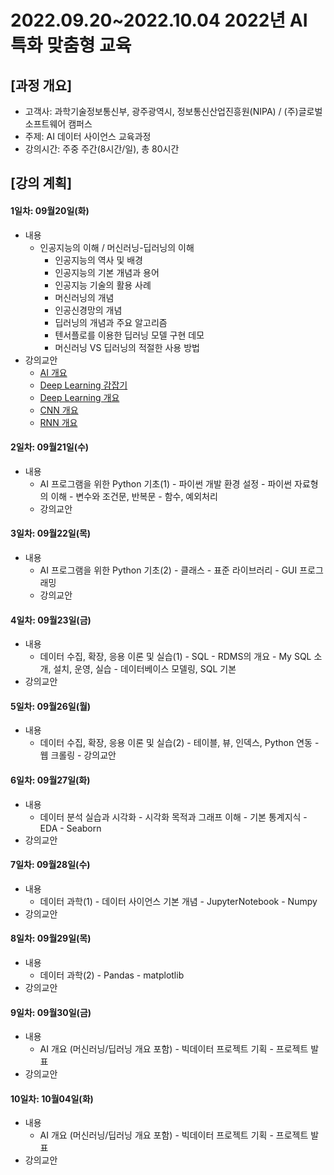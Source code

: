 # **2022.09.20~2022.10.04 2022년 AI 특화 맞춤형 교육**

## [과정 개요] 
  - 고객사: 과학기술정보통신부, 광주광역시, 정보통신산업진흥원(NIPA) / (주)글로벌 소프트웨어 캠퍼스
  - 주제: AI 데이터 사이언스 교육과정
  - 강의시간: 주중 주간(8시간/일), 총 80시간


## [강의 계획]


#### 1일차: 09월20일(화)
- 내용
  - 인공지능의 이해 / 머신러닝-딥러닝의 이해
    - 인공지능의 역사 및 배경
    - 인공지능의 기본 개념과 용어
    - 인공지능 기술의 활용 사례
    - 머신러닝의 개념
    - 인공신경망의 개념
    - 딥러닝의 개념과 주요 알고리즘
    - 텐서플로를 이용한 딥러닝 모델 구현 데모
    - 머신러닝 VS 딥러닝의 적절한 사용 방법
- 강의교안
  - [AI 개요](https://drive.google.com/file/d/1eigN8ZV6LSZxHSYVRhWKmqSGDI6qHYW6/view?usp=sharing)
  - [Deep Learning 감잡기](https://drive.google.com/file/d/1gswnmQyI4VGD6d6KlvtAu6LpoPbOklTt/view?usp=sharing)
  - [Deep Learning 개요](https://drive.google.com/file/d/1tDeKcv1hUR7K0hKptQJcy5nC-HqhpKcU/view?usp=sharing)
  - [CNN 개요](https://drive.google.com/file/d/1hcvvGJ5vyGLpbD26ygLXEKI_RAfSR-p2/view?usp=sharing)
  - [RNN 개요](https://drive.google.com/file/d/1fGDqTGEZLWczGqHClU8gRi6Ii-UyExMF/view?usp=sharing)

#### 2일차: 09월21일(수)
- 내용
  - AI 프로그램을 위한 Python 기초(1)
		- 파이썬 개발 환경 설정
		- 파이썬 자료형의 이해
		- 변수와 조건문, 반복문
		- 함수, 예외처리
  - 강의교안

#### 3일차: 09월22일(목)
- 내용
  - AI 프로그램을 위한 Python 기초(2)
		- 클래스
		- 표준 라이브러리
		- GUI 프로그래밍
  - 강의교안

#### 4일차: 09월23일(금)
- 내용
  - 데이터 수집, 확장, 응용 이론 및 실습(1)
		- SQL - RDMS의 개요
		- My SQL 소개, 설치, 운영, 실습
		- 데이터베이스 모델링, SQL 기본
- 강의교안

#### 5일차: 09월26일(월)
- 내용
  - 데이터 수집, 확장, 응용 이론 및 실습(2)
		- 테이블, 뷰, 인덱스, Python 연동
		- 웹 크롤링
		- 강의교안

#### 6일차: 09월27일(화)
- 내용
  - 데이터 분석 실습과 시각화
		- 시각화 목적과 그래프 이해
		- 기본 통계지식
		- EDA
		- Seaborn
- 강의교안

#### 7일차: 09월28일(수)
- 내용
  - 데이터 과학(1)
		- 데이터 사이언스 기본 개념
		- JupyterNotebook
		- Numpy
- 강의교안

#### 8일차: 09월29일(목)
- 내용
  - 데이터 과학(2)
		- Pandas
		- matplotlib
- 강의교안

#### 9일차: 09월30일(금)
- 내용
  - AI 개요 (머신러닝/딥러닝 개요 포함)
		- 빅데이터 프로젝트 기획
		- 프로젝트 발표
- 강의교안

#### 10일차: 10월04일(화)
- 내용
  - AI 개요 (머신러닝/딥러닝 개요 포함)
		- 빅데이터 프로젝트 기획
		- 프로젝트 발표
- 강의교안
